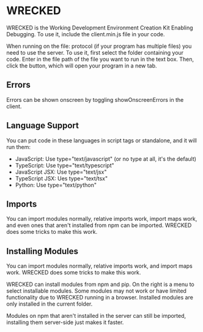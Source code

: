# WRECKED
WRECKED is the Working Development Environment Creation Kit Enabling Debugging. To use it, include the client.min.js
file in your code. 

When running on the file: protocol (if your program has multiple files) you need to use the server. To use it, first select the folder containing your code. Enter in the file path of the file you want to run in the text box. Then, click the button, which will open your program in a new tab.
## Errors
Errors can be shown onscreen by toggling showOnscreenErrors in the client.
## Language Support
You can put code in these languages in script tags or standalone, and it will run them:
* JavaScript: Use type="text/javascript" (or no type at all, it's the default)
* TypeScript: Use type="text/typescript"
* JavaScript JSX: Use type="text/jsx"
* TypeScript JSX: Ues type="text/tsx"
* Python: Use type="text/python"
## Imports
You can import modules normally, relative imports work, import maps work, and even ones that aren't installed from npm can be imported. WRECKED does some tricks to make this work.
## Installing Modules
You can import modules normally, relative imports work, and import maps work. WRECKED does some tricks to make this work.

WRECKED can install modules from npm and pip. On the right is a menu to select installable modules. Some modules 
may not work or have limited functionality due to WRECKED running in a browser. Installed modules are only installed
in the current folder.

Modules on npm that aren't installed in the server can still be imported, installing them server-side just makes it
faster.